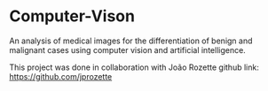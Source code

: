 # Computer-Vison
An analysis of medical images for the differentiation of benign and malignant cases using computer vision and artificial intelligence.

This project was done in collaboration with João Rozette github link: https://github.com/jprozette
